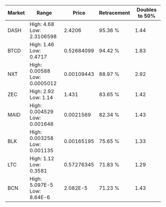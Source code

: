 | Market | Range | Price| Retracement | Doubles to 50% |
| --- | --- | --- | --- | --- |
| DASH | High: 4.68<br />Low: 2.3106598 | 2.4206 | 95.36 % | 1.44 |
| BTCD | High: 1.46<br />Low: 0.4717 | 0.52684099 | 94.42 % | 1.83 |
| NXT | High: 0.00588<br />Low: 0.0005012 | 0.00109443 | 88.97 % | 2.92 |
| ZEC | High: 2.92<br />Low: 1.14 | 1.431 | 83.65 % | 1.42 |
| MAID | High: 0.004529<br />Low: 0.001648 | 0.0021569 | 82.34 % | 1.43 |
| BLK | High: 0.003258<br />Low: 0.001135 | 0.00165195 | 75.65 % | 1.33 |
| LTC | High: 1.12<br />Low: 0.3581 | 0.57276345 | 71.83 % | 1.29 |
| BCN | High: 5.097E-5<br />Low: 8.64E-6 | 2.082E-5 | 71.23 % | 1.43 |
